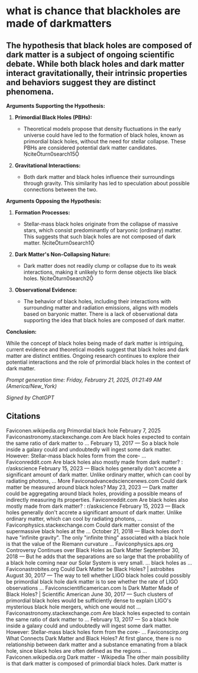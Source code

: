 # what is chance that blackholes are made of darkmatters

## The hypothesis that black holes are composed of dark matter is a subject of ongoing scientific debate. While both black holes and dark matter interact gravitationally, their intrinsic properties and behaviors suggest they are distinct phenomena.

**Arguments Supporting the Hypothesis:**

1. **Primordial Black Holes (PBHs):**
   - Theoretical models propose that density fluctuations in the early universe could have led to the formation of black holes, known as primordial black holes, without the need for stellar collapse. These PBHs are considered potential dark matter candidates. citeturn0search15

2. **Gravitational Interactions:**
   - Both dark matter and black holes influence their surroundings through gravity. This similarity has led to speculation about possible connections between the two.

**Arguments Opposing the Hypothesis:**

1. **Formation Processes:**
   - Stellar-mass black holes originate from the collapse of massive stars, which consist predominantly of baryonic (ordinary) matter. This suggests that such black holes are not composed of dark matter. citeturn0search1

2. **Dark Matter's Non-Collapsing Nature:**
   - Dark matter does not readily clump or collapse due to its weak interactions, making it unlikely to form dense objects like black holes. citeturn0search2

3. **Observational Evidence:**
   - The behavior of black holes, including their interactions with surrounding matter and radiation emissions, aligns with models based on baryonic matter. There is a lack of observational data supporting the idea that black holes are composed of dark matter.

**Conclusion:**

While the concept of black holes being made of dark matter is intriguing, current evidence and theoretical models suggest that black holes and dark matter are distinct entities. Ongoing research continues to explore their potential interactions and the role of primordial black holes in the context of dark matter.

*Prompt generation time: Friday, February 21, 2025, 01:21:49 AM (America/New_York)*

*Signed by ChatGPT* 

## Citations
Faviconen.wikipedia.org
Primordial black hole
February 7, 2025
Faviconastronomy.stackexchange.com
Are black holes expected to contain the same ratio of dark matter to ...
February 13, 2017 — So a black hole inside a galaxy could and undoubtedly will ingest some dark matter. However: Stellar-mass black holes form from the core- ...
Faviconreddit.com
Are black holes also mostly made from dark matter? : r/askscience
February 15, 2023 — Black holes generally don't accrete a significant amount of dark matter. Unlike ordinary matter, which can cool by radiating photons, ...
More
Faviconadvancedsciencenews.com
Could dark matter be measured around black holes?
May 23, 2023 — Dark matter could be aggregating around black holes, providing a possible means of indirectly measuring its properties.
Faviconreddit.com
Are black holes also mostly made from dark matter? : r/askscience
February 15, 2023 — Black holes generally don't accrete a significant amount of dark matter. Unlike ordinary matter, which can cool by radiating photons, ...
Faviconphysics.stackexchange.com
Could dark matter consist of the supermassive black holes at the ...
October 21, 2018 — Black holes don't have "infinite gravity". The only "infinite thing" associated with a black hole is that the value of the Riemann curvature ...
Faviconphysics.aps.org
Controversy Continues over Black Holes as Dark Matter
September 30, 2018 — But he adds that the separations are so large that the probability of a black hole coming near our Solar System is very small. ... black holes as ...
Faviconastrobites.org
Could Dark Matter be Black Holes? | astrobites
August 30, 2017 — The way to tell whether LIGO black holes could possibly be primordial black hole dark matter is to see whether the rate of LIGO observations ...
Faviconscientificamerican.com
Is Dark Matter Made of Black Holes? | Scientific American
June 30, 2017 — Such clusters of primordial black holes would be sufficiently dense to explain LIGO's mysterious black hole mergers, which one would not ...
Faviconastronomy.stackexchange.com
Are black holes expected to contain the same ratio of dark matter to ...
February 13, 2017 — So a black hole inside a galaxy could and undoubtedly will ingest some dark matter. However: Stellar-mass black holes form from the core- ...
Faviconscirp.org
What Connects Dark Matter and Black Holes?
At first glance, there is no relationship between dark matter and a substance emanating from a black hole, since black holes are often defined as the regions ...
Faviconen.wikipedia.org
Dark matter - Wikipedia
The other main possibility is that dark matter is composed of primordial black holes. Dark matter is
